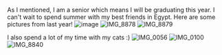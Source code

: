 As I mentioned, I am a senior which means I will be graduating this year. I can't wait to spend summer with my best friends in Egypt. Here are some pictures from last year!
![image](https://user-images.githubusercontent.com/105381544/172274707-8469e2af-8ffa-40e1-bb2e-50ba4f6f9e22.png)
![IMG_8878](https://user-images.githubusercontent.com/105381544/172274834-9c6b4d64-4105-4f0d-9394-63b97500537d.jpg)
![IMG_8879](https://user-images.githubusercontent.com/105381544/172274852-f3ba35e1-79e6-4391-b04a-4840da433aa5.jpg)

I also spend a lot of my time with my cats :)
![IMG_0056](https://user-images.githubusercontent.com/105381544/172275034-73114b2a-d78f-4a20-94ea-e6e590a2cb67.jpg)
![IMG_0100](https://user-images.githubusercontent.com/105381544/172275082-e8104bc4-a2c4-4e69-a7ca-096afa95421d.jpg)
![IMG_8840](https://user-images.githubusercontent.com/105381544/172275123-28170110-2dc0-4e68-a53b-2db00bcf0e0a.jpg)

